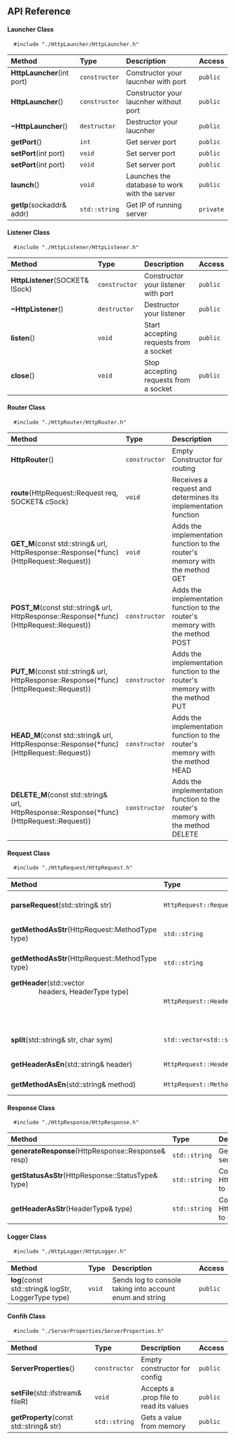 
## API Reference

#### Launcher Class

```
  #include "./HttpLauncher/HttpLauncher.h"
```

| Method | Type     | Description                | Access |
| :-------- | :------- | :------------------------- | :------|
| **HttpLauncher**(int port) | `constructor` | Constructor your laucnher with port | `public` |
| **HttpLauncher**() | `constructor` | Constructor your laucnher without port | `public` |
| **~HttpLauncher**() | `destructor` | Destructor your laucnher  | `public` |
| **getPort**() | `int` | Get server port | `public` |
| **setPort**(int port) | `void` | Set server port | `public` |
| **setPort**(int port) | `void` | Set server port | `public` |
| **launch**() | `void` | Launches the database to work with the server | `public` |
| **getIp**(sockaddr& addr) | `std::string` | Get IP of running server | `private` |

#### Listener Class

```
  #include "./HttpListener/HttpListener.h"
```

| Method | Type     | Description                | Access |
| :-------- | :------- | :------------------------- | :------|
|**HttpListener**(SOCKET& lSock) | `constructor` | Constructor your listener with port | `public` |
|**~HttpListener**() | `destructor` | Destructor your listener | `public` |
|**listen**() | `void` | Start accepting requests from a socket | `public` |
|**close**() | `void` | Stop accepting requests from a socket | `public` |

#### Router Class

```
  #include "./HttpRouter/HttpRouter.h"
```

| Method | Type     | Description                | Access |
| :-------- | :------- | :------------------------- | :------|
| **HttpRouter**() | `constructor` | Empty Constructor for routing | `public`
| **route**(HttpRequest::Request req, SOCKET& cSock) | `void` | Receives a request and determines its implementation function | `public`
| **GET_M**(const std::string& url, HttpResponse::Response(*func)(HttpRequest::Request)) | `void` | Adds the implementation function to the router's memory with the method GET | `public`
| **POST_M**(const std::string& url, HttpResponse::Response(*func)(HttpRequest::Request)) | `constructor` | Adds the implementation function to the router's memory with the method POST | `public`
| **PUT_M**(const std::string& url, HttpResponse::Response(*func)(HttpRequest::Request)) | `constructor` | Adds the implementation function to the router's memory with the method PUT | `public`
| **HEAD_M**(const std::string& url, HttpResponse::Response(*func)(HttpRequest::Request)) | `constructor` | Adds the implementation function to the router's memory with the method HEAD | `public`
| **DELETE_M**(const std::string& url, HttpResponse::Response(*func)(HttpRequest::Request)) | `constructor` | Adds the implementation function to the router's memory with the method DELETE | `public`

#### Request Class

```
  #include "./HttpRequest/HttpRequest.h"
```

| Method | Type     | Description                | Access |
| :-------- | :------- | :------------------------- | :------|
|**parseRequest**(std::string& str) | `HttpRequest::Request` | Creates a request object based on a common query string | `public` |
|**getMethodAsStr**(HttpRequest::MethodType type) | `std::string` | Converts the object HttpRequest::MethodType to a string | `public` |
|**getMethodAsStr**(HttpRequest::MethodType type) | `std::string` | Converts the object HttpRequest::MethodType to a string | `public` |
|**getHeader**(std::vector<Header> headers, HeaderType type) | `HttpRequest::Header` | Looking for a title to work with | `public` |
|**split**(std::string& str, char sym) | `std::vector<std::string>` | Splits a string into a vector (only for working with a generator) | `private` |
|**getHeaderAsEn**(std::string& header) | `HttpRequest::HeaderType` | Based on the string returns HeaderType | `private` |
|**getMethodAsEn**(std::string& method) | `HttpRequest::MethodType` | Based on the string returns MethodType | `private` |

#### Response Class

```
  #include "./HttpResponse/HttpResponse.h"
```

| Method | Type     | Description                | Access |
| :-------- | :------- | :------------------------- | :------|
|**generateResponse**(HttpResponse::Response& resp) | `std::string` | Generates a response to send to the client | `public` |
|**getStatusAsStr**(HttpResponse::StatusType& type) | `std::string` | Сonverts object HttpResponse::StatusType to string | `private` |
|**getHeaderAsStr**(HeaderType& type) | `std::string` | Сonverts object HttpResponse::HeaderType to string | `private` |

#### Logger Class

```
  #include "./HttpLogger/HttpLogger.h"
```

| Method | Type     | Description                | Access |
| :-------- | :------- | :------------------------- | :------|
|**log**(const std::string& logStr, LoggerType type) | `void` | Sends log to console taking into account enum and string | `public` |

#### Confih Class

```
  #include "./ServerProperties/ServerProperties.h"
```

| Method | Type     | Description                | Access |
| :-------- | :------- | :------------------------- | :------|
|**ServerProperties**() | `constructor` | Empty constructor for config | `public` |
|**setFile**(std::ifstream& fileR) | `void` | Accepts a .prop file to read its values | `public` |
|**getProperty**(const std::string& str) | `std::string` | Gets a value from memory | `public` |
